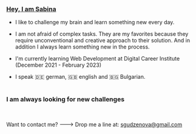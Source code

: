 ### [Hey, I am Sabina](https://saby-gaby.github.io/saby-gaby/)


- I like to challenge my brain and learn something new every day.

- I am not afraid of complex tasks. They are my favorites because they require unconventional and creative approach to their solution. And in addition I always learn something new in the process.

-  I'm currently learning Web Development at Digital Career Institute (December 2021 - February 2023)

- I speak 🇩🇪️ german, 🇬🇧️ english and 🇧🇬 Bulgarian.
<br><br>

### I am always looking for new challenges
<br>

Want to contact me? ---> Drop me a line at: <sgudzenova@gmail.com>
